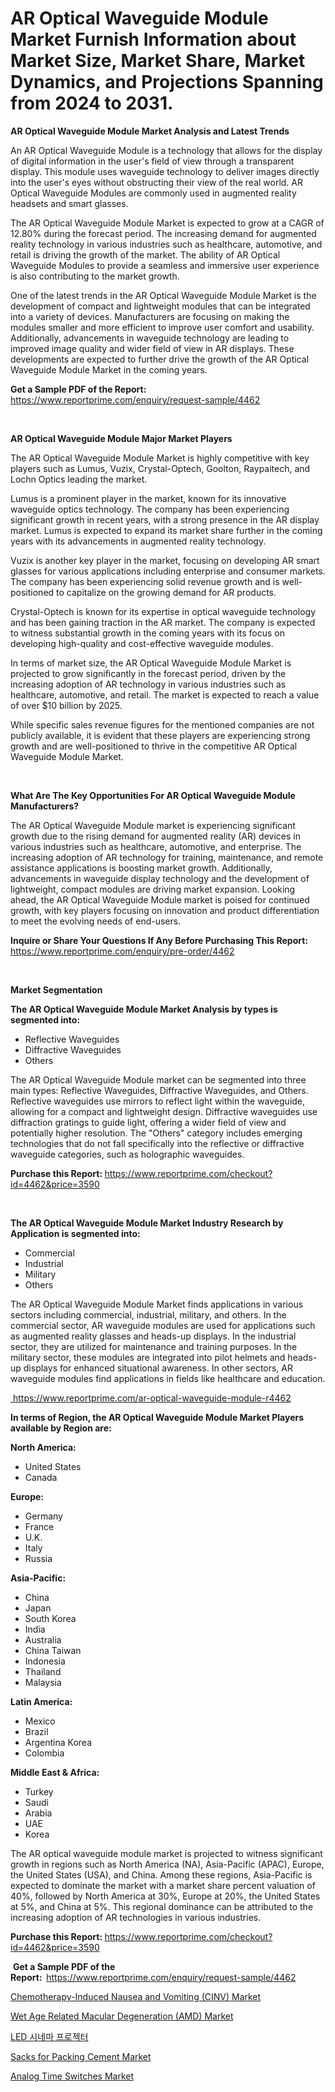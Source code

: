 <p><h1>AR Optical Waveguide Module Market Furnish Information about Market Size, Market Share, Market Dynamics, and Projections Spanning from 2024 to 2031.</h1></p><p><strong>AR Optical Waveguide Module Market Analysis and Latest Trends</strong></p>
<p><p>An AR Optical Waveguide Module is a technology that allows for the display of digital information in the user's field of view through a transparent display. This module uses waveguide technology to deliver images directly into the user's eyes without obstructing their view of the real world. AR Optical Waveguide Modules are commonly used in augmented reality headsets and smart glasses.</p><p>The AR Optical Waveguide Module Market is expected to grow at a CAGR of 12.80% during the forecast period. The increasing demand for augmented reality technology in various industries such as healthcare, automotive, and retail is driving the growth of the market. The ability of AR Optical Waveguide Modules to provide a seamless and immersive user experience is also contributing to the market growth.</p><p>One of the latest trends in the AR Optical Waveguide Module Market is the development of compact and lightweight modules that can be integrated into a variety of devices. Manufacturers are focusing on making the modules smaller and more efficient to improve user comfort and usability. Additionally, advancements in waveguide technology are leading to improved image quality and wider field of view in AR displays. These developments are expected to further drive the growth of the AR Optical Waveguide Module Market in the coming years.</p></p>
<p><strong>Get a Sample PDF of the Report:&nbsp;</strong> <a href="https://www.reportprime.com/enquiry/request-sample/4462">https://www.reportprime.com/enquiry/request-sample/4462</a></p>
<p>&nbsp;</p>
<p><strong>AR Optical Waveguide Module Major Market Players</strong></p>
<p><p>The AR Optical Waveguide Module Market is highly competitive with key players such as Lumus, Vuzix, Crystal-Optech, Goolton, Raypaitech, and Lochn Optics leading the market. </p><p>Lumus is a prominent player in the market, known for its innovative waveguide optics technology. The company has been experiencing significant growth in recent years, with a strong presence in the AR display market. Lumus is expected to expand its market share further in the coming years with its advancements in augmented reality technology.</p><p>Vuzix is another key player in the market, focusing on developing AR smart glasses for various applications including enterprise and consumer markets. The company has been experiencing solid revenue growth and is well-positioned to capitalize on the growing demand for AR products.</p><p>Crystal-Optech is known for its expertise in optical waveguide technology and has been gaining traction in the AR market. The company is expected to witness substantial growth in the coming years with its focus on developing high-quality and cost-effective waveguide modules.</p><p>In terms of market size, the AR Optical Waveguide Module Market is projected to grow significantly in the forecast period, driven by the increasing adoption of AR technology in various industries such as healthcare, automotive, and retail. The market is expected to reach a value of over $10 billion by 2025.</p><p>While specific sales revenue figures for the mentioned companies are not publicly available, it is evident that these players are experiencing strong growth and are well-positioned to thrive in the competitive AR Optical Waveguide Module Market.</p></p>
<p>&nbsp;</p>
<p><strong>What Are The Key Opportunities For AR Optical Waveguide Module Manufacturers?</strong></p>
<p><p>The AR Optical Waveguide Module market is experiencing significant growth due to the rising demand for augmented reality (AR) devices in various industries such as healthcare, automotive, and enterprise. The increasing adoption of AR technology for training, maintenance, and remote assistance applications is boosting market growth. Additionally, advancements in waveguide display technology and the development of lightweight, compact modules are driving market expansion. Looking ahead, the AR Optical Waveguide Module market is poised for continued growth, with key players focusing on innovation and product differentiation to meet the evolving needs of end-users.</p></p>
<p><strong>Inquire or Share Your Questions If Any Before Purchasing This Report:</strong> <a href="https://www.reportprime.com/enquiry/pre-order/4462">https://www.reportprime.com/enquiry/pre-order/4462</a></p>
<p>&nbsp;</p>
<p><strong>Market Segmentation</strong></p>
<p><strong>The AR Optical Waveguide Module Market Analysis by types is segmented into:</strong></p>
<p><ul><li>Reflective Waveguides</li><li>Diffractive Waveguides</li><li>Others</li></ul></p>
<p><p>The AR Optical Waveguide Module market can be segmented into three main types: Reflective Waveguides, Diffractive Waveguides, and Others. Reflective waveguides use mirrors to reflect light within the waveguide, allowing for a compact and lightweight design. Diffractive waveguides use diffraction gratings to guide light, offering a wider field of view and potentially higher resolution. The "Others" category includes emerging technologies that do not fall specifically into the reflective or diffractive waveguide categories, such as holographic waveguides.</p></p>
<p><strong>Purchase this Report:&nbsp;</strong><a href="https://www.reportprime.com/checkout?id=4462&price=3590">https://www.reportprime.com/checkout?id=4462&price=3590</a></p>
<p>&nbsp;</p>
<p><strong>The AR Optical Waveguide Module Market Industry Research by Application is segmented into:</strong></p>
<p><ul><li>Commercial</li><li>Industrial</li><li>Military</li><li>Others</li></ul></p>
<p><p>The AR Optical Waveguide Module Market finds applications in various sectors including commercial, industrial, military, and others. In the commercial sector, AR waveguide modules are used for applications such as augmented reality glasses and heads-up displays. In the industrial sector, they are utilized for maintenance and training purposes. In the military sector, these modules are integrated into pilot helmets and heads-up displays for enhanced situational awareness. In other sectors, AR waveguide modules find applications in fields like healthcare and education.</p></p>
<p><a href="https://www.reportprime.com/ar-optical-waveguide-module-r4462">&nbsp;https://www.reportprime.com/ar-optical-waveguide-module-r4462</a></p>
<p><strong>In terms of Region, the AR Optical Waveguide Module Market Players available by Region are:</strong></p>
<p>
    <p> <strong> North America: </strong>
        <ul>
            <li>United States</li>
            <li>Canada</li>
        </ul>
        </p> 
    <p> <strong> Europe: </strong>
        <ul>
            <li>Germany</li>
            <li>France</li>
            <li>U.K.</li>
            <li>Italy</li>
            <li>Russia</li>
        </ul>
        </p> 
    <p> <strong> Asia-Pacific: </strong>
        <ul>
            <li>China</li>
            <li>Japan</li>
            <li>South Korea</li>
            <li>India</li>
            <li>Australia</li>
            <li>China Taiwan</li>
            <li>Indonesia</li>
            <li>Thailand</li>
            <li>Malaysia</li>
        </ul>
        </p> 
    <p> <strong> Latin America: </strong>
        <ul>
            <li>Mexico</li>
            <li>Brazil</li>
            <li>Argentina Korea</li>
            <li>Colombia</li>
        </ul>
        </p> 
    <p> <strong> Middle East & Africa: </strong>
        <ul>
            <li>Turkey</li>
            <li>Saudi</li>
            <li>Arabia</li>
            <li>UAE</li>
            <li>Korea</li>
        </ul>
    </p>
    </p>
<p><p>The AR optical waveguide module market is projected to witness significant growth in regions such as North America (NA), Asia-Pacific (APAC), Europe, the United States (USA), and China. Among these regions, Asia-Pacific is expected to dominate the market with a market share percent valuation of 40%, followed by North America at 30%, Europe at 20%, the United States at 5%, and China at 5%. This regional dominance can be attributed to the increasing adoption of AR technologies in various industries.</p></p>
<p><strong>Purchase this Report: </strong><a href="https://www.reportprime.com/checkout?id=4462&price=3590">https://www.reportprime.com/checkout?id=4462&price=3590</a></p>
<p>&nbsp;<strong>Get a Sample PDF of the Report:&nbsp;&nbsp;</strong><a href="https://www.reportprime.com/enquiry/request-sample/4462">https://www.reportprime.com/enquiry/request-sample/4462</a></p>
<p><strong></strong></p>
<p><p><a href="https://issuu.com/reportprime-2/docs/chemotherapy-induced-nausea-and-vomiting-cinv-mark">Chemotherapy-Induced Nausea and Vomiting (CINV) Market</a></p><p><a href="https://issuu.com/reportprime-2/docs/wet-age-related-macular-degeneration-amd-market-si">Wet Age Related Macular Degeneration (AMD) Market</a></p><p><a href="https://medium.com/@audrinaxcode_20218/%EA%B8%80%EB%A1%9C%EB%B2%8C-led-%EC%8B%9C%EB%84%A4%EB%A7%88-%ED%94%84%EB%A1%9C%EC%A0%9D%ED%84%B0-%EC%8B%9C%EC%9E%A5-%EC%9D%91%EC%9A%A9-%EC%B5%9C%EC%A2%85%EC%82%AC%EC%9A%A9-%EC%82%B0%EC%97%85-%EC%9C%A0%ED%98%95-%EC%9E%A5%EB%B9%84-%EB%B0%8F-%EC%A7%80%EC%97%AD%EC%97%90-%EC%B4%88%EC%A0%90%EC%9D%84-%EB%A7%9E%EC%B6%A4-%EB%B6%84%EC%84%9D-%EB%B0%8F-%EC%98%88%EC%B8%A1-2024-2031-0abeef4beb03">LED 시네마 프로젝터</a></p><p><a href="https://medium.com/@pelloscooterist_44143/sacks-for-packing-cement-market-size-share-analysis-growth-trends-forecast-2024-2031-96937bece88c">Sacks for Packing Cement Market</a></p><p><a href="https://github.com/mabutironaldo/Market-Research-Report-List-5/blob/main/analog-time-switches-market.md">Analog Time Switches Market</a></p></p>